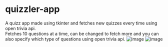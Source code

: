 # quizzler-app
A quizz app made using tkinter and fetches new quizzes every time using open trivia api.   
Fetches 10 questions at a time, can be changed to fetch more and you can also specify which type of questions using open trivia api.
![image](https://user-images.githubusercontent.com/86293067/159556591-59b0d970-6c5d-4bfa-a0bd-5722daf332b0.png) ![image](https://user-images.githubusercontent.com/86293067/159556816-fc334cac-750b-422d-9aa2-8d8e76f54229.png)


